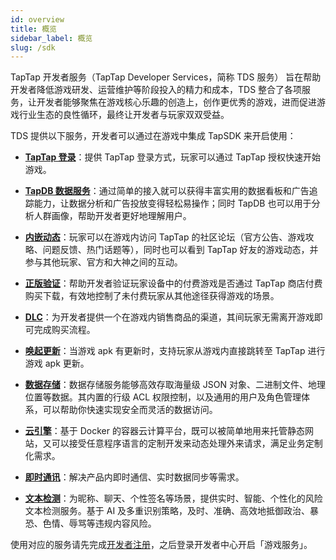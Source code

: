 ```yaml
---
id: overview
title: 概览
sidebar_label: 概览
slug: /sdk
---
```



TapTap 开发者服务（TapTap Developer Services，简称 TDS 服务） 旨在帮助开发者降低游戏研发、运营维护等阶段投入的精力和成本，TDS 整合了各项服务，让开发者能够聚焦在游戏核心乐趣的创造上，创作更优秀的游戏，进而促进游戏行业生态的良性循环，最终让开发者与玩家双双受益。

TDS 提供以下服务，开发者可以通过在游戏中集成 TapSDK 来开启使用：

- **[TapTap 登录](/sdk/taptap-login/guide/start/)**：提供 TapTap 登录方式，玩家可以通过 TapTap 授权快速开始游戏。

- **[TapDB 数据服务](/sdk/tapdb/guide/)**：通过简单的接入就可以获得丰富实用的数据看板和广告追踪能力，让数据分析和广告投放变得轻松易操作；同时 TapDB 也可以用于分析人群画像，帮助开发者更好地理解用户。

- **[内嵌动态](/sdk/embedded-moments/guide/)**：玩家可以在游戏内访问 TapTap 的社区论坛（官方公告、游戏攻略、问题反馈、热门话题等），同时也可以看到 TapTap 好友的游戏动态，并参与其他玩家、官方和大神之间的互动。

- **[正版验证](/sdk/lisence/guide/)**：帮助开发者验证玩家设备中的付费游戏是否通过 TapTap 商店付费购买下载，有效地控制了未付费玩家从其他途径获得游戏的场景。

- **[DLC](/sdk/dlc/guide/)**：为开发者提供一个在游戏内销售商品的渠道，其间玩家无需离开游戏即可完成购买流程。

- **[唤起更新](/sdk/update/guide/)**：当游戏 apk 有更新时，支持玩家从游戏内直接跳转至 TapTap 进行游戏 apk 更新。

- **[数据存储](/sdk/storage/guide/setup-dotnet/)**：数据存储服务能够高效存取海量级 JSON 对象、二进制文件、地理位置等数据。其内置的行级 ACL 权限控制，以及通用的用户及角色管理体系，可以帮助你快速实现安全而灵活的数据访问。

- **[云引擎](/sdk/engine/guide/overview/)**：基于 Docker 的容器云计算平台，既可以被简单地用来托管静态网站，又可以接受任意程序语言的定制开发来动态处理外来请求，满足业务定制化需求。

- **[即时通讯](/sdk/im/guide/overview/)**：解决产品内即时通信、实时数据同步等需求。

<!--- 未上线，暂时隐藏
- [推送通知](/sdk/push/guide/overview/)。整合了 Android 推送、iOS 推送的统一推送服务。
--->

- **[文本检测](/sdk/text-moderation/guide/)**：为昵称、聊天、个性签名等场景，提供实时、智能、个性化的风险文本检测服务。基于 AI 及多重识别策略，及时、准确、高效地抵御政治、暴恐、色情、辱骂等违规内容风险。


使用对应的服务请先完成[开发者注册](/store/store-register/)，之后登录开发者中心开启「游戏服务」。
